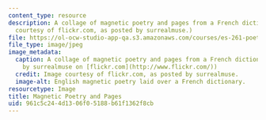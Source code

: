 ```yaml
---
content_type: resource
description: A collage of magnetic poetry and pages from a French dictionary. (Image
  courtesy of flickr.com, as posted by surrealmuse.)
file: https://ol-ocw-studio-app-qa.s3.amazonaws.com/courses/es-261-poetry-in-translation-spring-2006/961c5c244d1306f05188b61f1362f8cb_es-261s06.jpg
file_type: image/jpeg
image_metadata:
  caption: A collage of magnetic poetry and pages from a French dictionary. (Image
    by surrealmuse on [flickr.com](http://www.flickr.com/))
  credit: Image courtesy of flickr.com, as posted by surrealmuse.
  image-alt: English magnetic poetry laid over a French dictionary.
resourcetype: Image
title: Magnetic Poetry and Pages
uid: 961c5c24-4d13-06f0-5188-b61f1362f8cb
---
```


